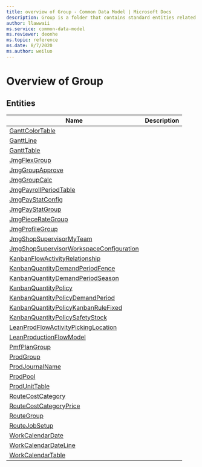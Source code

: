 ```yaml
---
title: overview of Group - Common Data Model | Microsoft Docs
description: Group is a folder that contains standard entities related to the Common Data Model.
author: llawwaii
ms.service: common-data-model
ms.reviewer: deonhe
ms.topic: reference
ms.date: 8/7/2020
ms.author: weiluo
---
```


# Overview of Group


## Entities

|Name|Description|
|---|---|
|[GanttColorTable](GanttColorTable.md)||
|[GanttLine](GanttLine.md)||
|[GanttTable](GanttTable.md)||
|[JmgFlexGroup](JmgFlexGroup.md)||
|[JmgGroupApprove](JmgGroupApprove.md)||
|[JmgGroupCalc](JmgGroupCalc.md)||
|[JmgPayrollPeriodTable](JmgPayrollPeriodTable.md)||
|[JmgPayStatConfig](JmgPayStatConfig.md)||
|[JmgPayStatGroup](JmgPayStatGroup.md)||
|[JmgPieceRateGroup](JmgPieceRateGroup.md)||
|[JmgProfileGroup](JmgProfileGroup.md)||
|[JmgShopSupervisorMyTeam](JmgShopSupervisorMyTeam.md)||
|[JmgShopSupervisorWorkspaceConfiguration](JmgShopSupervisorWorkspaceConfiguration.md)||
|[KanbanFlowActivityRelationship](KanbanFlowActivityRelationship.md)||
|[KanbanQuantityDemandPeriodFence](KanbanQuantityDemandPeriodFence.md)||
|[KanbanQuantityDemandPeriodSeason](KanbanQuantityDemandPeriodSeason.md)||
|[KanbanQuantityPolicy](KanbanQuantityPolicy.md)||
|[KanbanQuantityPolicyDemandPeriod](KanbanQuantityPolicyDemandPeriod.md)||
|[KanbanQuantityPolicyKanbanRuleFixed](KanbanQuantityPolicyKanbanRuleFixed.md)||
|[KanbanQuantityPolicySafetyStock](KanbanQuantityPolicySafetyStock.md)||
|[LeanProdFlowActivityPickingLocation](LeanProdFlowActivityPickingLocation.md)||
|[LeanProductionFlowModel](LeanProductionFlowModel.md)||
|[PmfPlanGroup](PmfPlanGroup.md)||
|[ProdGroup](ProdGroup.md)||
|[ProdJournalName](ProdJournalName.md)||
|[ProdPool](ProdPool.md)||
|[ProdUnitTable](ProdUnitTable.md)||
|[RouteCostCategory](RouteCostCategory.md)||
|[RouteCostCategoryPrice](RouteCostCategoryPrice.md)||
|[RouteGroup](RouteGroup.md)||
|[RouteJobSetup](RouteJobSetup.md)||
|[WorkCalendarDate](WorkCalendarDate.md)||
|[WorkCalendarDateLine](WorkCalendarDateLine.md)||
|[WorkCalendarTable](WorkCalendarTable.md)||
